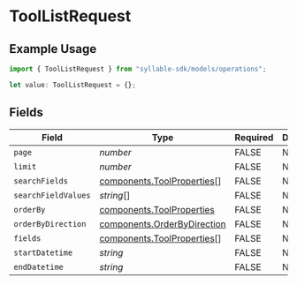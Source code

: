 # ToolListRequest

## Example Usage

```typescript
import { ToolListRequest } from "syllable-sdk/models/operations";

let value: ToolListRequest = {};
```

## Fields

| Field                                                                      | Type                                                                       | Required                                                                   | Description                                                                |
| -------------------------------------------------------------------------- | -------------------------------------------------------------------------- | -------------------------------------------------------------------------- | -------------------------------------------------------------------------- |
| `page`                                                                     | *number*                                                                   | FALSE                                                         | N/A                                                                        |
| `limit`                                                                    | *number*                                                                   | FALSE                                                         | N/A                                                                        |
| `searchFields`                                                             | [components.ToolProperties](../../models/components/toolproperties.md)[]   | FALSE                                                         | N/A                                                                        |
| `searchFieldValues`                                                        | *string*[]                                                                 | FALSE                                                         | N/A                                                                        |
| `orderBy`                                                                  | [components.ToolProperties](../../models/components/toolproperties.md)     | FALSE                                                         | N/A                                                                        |
| `orderByDirection`                                                         | [components.OrderByDirection](../../models/components/orderbydirection.md) | FALSE                                                         | N/A                                                                        |
| `fields`                                                                   | [components.ToolProperties](../../models/components/toolproperties.md)[]   | FALSE                                                         | N/A                                                                        |
| `startDatetime`                                                            | *string*                                                                   | FALSE                                                         | N/A                                                                        |
| `endDatetime`                                                              | *string*                                                                   | FALSE                                                         | N/A                                                                        |